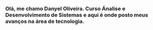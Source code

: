 ### Olá, me chamo Danyel Oliveira. Curso Ánalise e Desenvolvimento de Sistemas e aqui é onde posto meus avanços na área de tecnologia.
